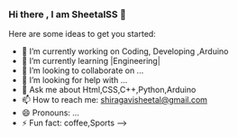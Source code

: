 ### Hi there , I am SheetalSS 👋



Here are some ideas to get you started:

- 🔭 I’m currently working on Coding, Developing ,Arduino
- 🌱 I’m currently learning |Engineering|
- 👯 I’m looking to collaborate on ...
- 🤔 I’m looking for help with ...
- 💬 Ask me about Html,CSS,C++,Python,Arduino
- 📫 How to reach me: shiragavisheetal@gmail.com
- 😄 Pronouns: ...
- ⚡ Fun fact: coffee,Sports
-->

